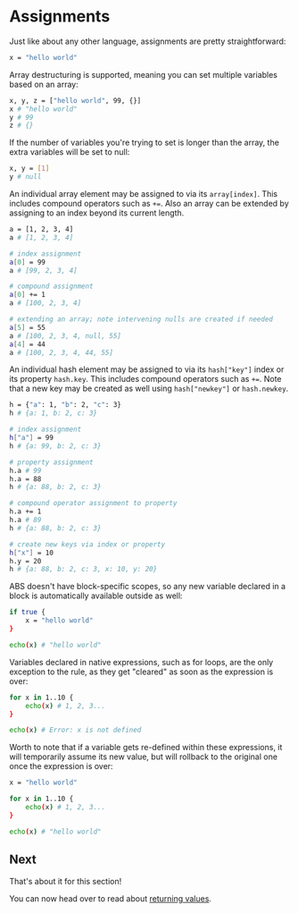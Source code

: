 # Assignments

Just like about any other language, assignments are pretty straightforward:

``` bash
x = "hello world"
```

Array destructuring is supported, meaning you can set multiple variables based on an array:

``` bash
x, y, z = ["hello world", 99, {}]
x # "hello world"
y # 99
z # {}
```

If the number of variables you're trying to set is longer than the array, the extra variables will be set to null:

``` bash
x, y = [1]
y # null
```

An individual array element may be assigned to via its `array[index]`. This includes compound operators such as `+=`. Also an array can be extended by assigning to an index beyond its current length.
```bash
a = [1, 2, 3, 4]
a # [1, 2, 3, 4]

# index assignment
a[0] = 99
a # [99, 2, 3, 4]

# compound assignment
a[0] += 1
a # [100, 2, 3, 4]

# extending an array; note intervening nulls are created if needed
a[5] = 55
a # [100, 2, 3, 4, null, 55]
a[4] = 44
a # [100, 2, 3, 4, 44, 55]
```

An individual hash element may be assigned to via its `hash["key"]` index or its property `hash.key`. This includes compound operators such as `+=`. Note that a new key may be created as well using `hash["newkey"]` or `hash.newkey`.
```bash
h = {"a": 1, "b": 2, "c": 3}
h # {a: 1, b: 2, c: 3}

# index assignment
h["a"] = 99
h # {a: 99, b: 2, c: 3}

# property assignment
h.a # 99
h.a = 88
h # {a: 88, b: 2, c: 3}

# compound operator assignment to property
h.a += 1
h.a # 89
h # {a: 88, b: 2, c: 3}

# create new keys via index or property
h["x"] = 10
h.y = 20
h # {a: 88, b: 2, c: 3, x: 10, y: 20}
```

ABS doesn't have block-specific scopes, so any new variable
declared in a block is automatically available outside as well:

``` bash
if true {
    x = "hello world"
}

echo(x) # "hello world"
```

Variables declared in native expressions, such as for loops, are the only exception to the rule,
as they get "cleared" as soon as the expression is over:

``` bash
for x in 1..10 {
    echo(x) # 1, 2, 3...
}

echo(x) # Error: x is not defined
```

Worth to note that if a variable gets re-defined within these expressions,
it will temporarily assume its new value, but will rollback to the original
one once the expression is over:

``` bash
x = "hello world"

for x in 1..10 {
    echo(x) # 1, 2, 3...
}

echo(x) # "hello world"
```

## Next

That's about it for this section!

You can now head over to read about [returning values](/syntax/return).